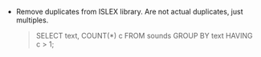 - Remove duplicates from ISLEX library. Are not actual duplicates, just multiples.
  > SELECT text, COUNT(\*) c FROM sounds GROUP BY text HAVING c > 1;
